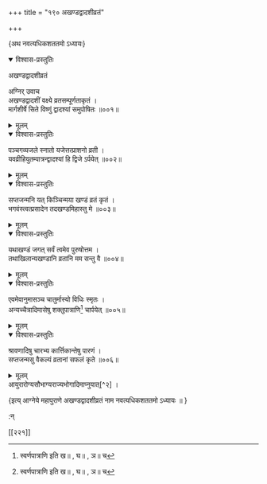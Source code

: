 +++
title = "१९० अखण्डद्वादशीव्रतं"

+++

\{अथ नवत्यधिकशततमो ऽध्यायः\}


<details open><summary>विश्वास-प्रस्तुतिः</summary>

अखण्डद्वादशीव्रतं  
    
अग्निर् उवाच  
अखण्डद्वादशीं वक्ष्ये व्रतसम्पूर्णताकृतं   ।  
मार्गशीर्षे सिते विष्णुं द्वादश्यां समुपोषितः   ॥००१॥
</details>

<details><summary>मूलम्</summary>

अखण्डद्वादशीव्रतं  
    
अग्निर् उवाच  
अखण्डद्वादशीं वक्ष्ये व्रतसम्पूर्णताकृतं   ।  
मार्गशीर्षे सिते विष्णुं द्वादश्यां समुपोषितः   ॥००१॥
</details>  

<details open><summary>विश्वास-प्रस्तुतिः</summary>

पञ्चगव्यजले स्नातो यजेत्तत्प्राशनो व्रती ।  
यवव्रीहियुतम्पात्रन्द्वादश्यां हि द्विजे ऽर्पयेत् ॥००२॥
</details>

<details><summary>मूलम्</summary>

पञ्चगव्यजले स्नातो यजेत्तत्प्राशनो व्रती ।  
यवव्रीहियुतम्पात्रन्द्वादश्यां हि द्विजे ऽर्पयेत् ॥००२॥
</details>  

<details open><summary>विश्वास-प्रस्तुतिः</summary>

सप्तजन्मनि यत् किञ्चिन्मया खण्डं व्रतं कृतं   ।  
भगवंस्त्वत्प्रसादेन तदखण्डमिहास्तु मे ॥००३॥
</details>

<details><summary>मूलम्</summary>

सप्तजन्मनि यत् किञ्चिन्मया खण्डं व्रतं कृतं   ।  
भगवंस्त्वत्प्रसादेन तदखण्डमिहास्तु मे ॥००३॥
</details>  

<details open><summary>विश्वास-प्रस्तुतिः</summary>

यथाखण्डं जगत् सर्वं त्वमेव पुरुषोत्तम ।  
तथाखिलान्यखण्डानि व्रतानि मम सन्तु वै ॥००४॥
</details>

<details><summary>मूलम्</summary>

यथाखण्डं जगत् सर्वं त्वमेव पुरुषोत्तम ।  
तथाखिलान्यखण्डानि व्रतानि मम सन्तु वै ॥००४॥
</details>  

<details open><summary>विश्वास-प्रस्तुतिः</summary>

एवमेवानुमासञ्च चातुर्मास्यो विधिः स्मृतः ।  
अन्यच्चैत्रादिमासेषु शक्तुपात्राणि[^१] चार्पयेत् ॥००५॥
</details>

<details><summary>मूलम्</summary>

एवमेवानुमासञ्च चातुर्मास्यो विधिः स्मृतः ।  
अन्यच्चैत्रादिमासेषु शक्तुपात्राणि[^१] चार्पयेत् ॥००५॥
</details>  

<details open><summary>विश्वास-प्रस्तुतिः</summary>

श्रावणादिषु चारभ्य कार्त्तिकान्तेषु पारणं   ।  
सप्तजन्मसु वैकल्यं व्रतानां सफलं कृते ॥००६॥
</details>

<details><summary>मूलम्</summary>

श्रावणादिषु चारभ्य कार्त्तिकान्तेषु पारणं   ।  
सप्तजन्मसु वैकल्यं व्रतानां सफलं कृते ॥००६॥
</details>  
आयुरारोग्यसौभाग्यराज्यभोगादिमाप्नुयात्[^२] ।  
    
\{इत्य् आग्नेये महापुराणे अखण्डद्वादशीव्रतं नाम नवत्यधिकशततमो ऽध्यायः ॥  }
    
:न्  
    
[^१]: स्वर्णपात्राणि इति ख॥ , घ॥ , ञ॥ च  
    
[^२]: अग्निर् उवाच । अखण्डद्वादशीं वक्ष्ये इत्य् आदिः,  
राज्यभोगादिमाप्नुयादित्यन्तः पाठः झ॥ पुस्तके नास्ति  

[[२२१]]
    